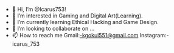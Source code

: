 - 👋 Hi, I’m @Icarus753!
- 👀 I’m interested in Gaming and Digital Art(Learning).
- 🌱 I’m currently learning Ethical Hacking and Game Design.
- 💞️ I’m looking to collaborate on ...
- 📫 How to reach me Gmail:-kgokul551@gmail.com Instagram:-icarus_753

<!---
Icarus753/Icarus753 is a ✨ special ✨ repository because its `README.md` (this file) appears on your GitHub profile.
You can click the Preview link to take a look at your changes.
--->
